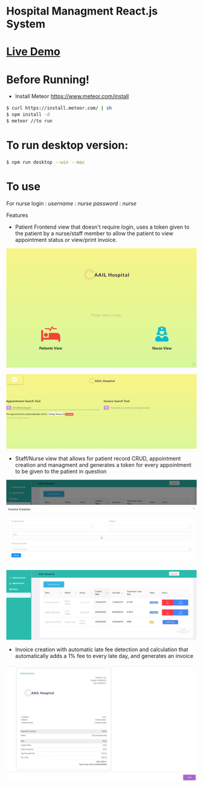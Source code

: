 # Hospital Managment React.js System

# [Live Demo](https://aail.herokuapp.com/)

# Before Running!
  - Install Meteor https://www.meteor.com/install

```sh
$ curl https://install.meteor.com/ | sh
$ npm install -d
$ meteor //to run
```
  
# To run desktop version: 
```sh
$ npm run desktop --win --mac
```

# To use
For nurse login : 
*username* : *nurse*
*password* : *nurse*
 
Features
- Patient Frontend view that doesn't require login, uses a token given to the patient by a nurse/staff member to allow the patient to view appointment status or view/print invoice.

![Views](./public/views.jpg)


![Appointment Search By Token](./public/app.jpg)


- Staff/Nurse view that allows for patient record CRUD, appointment creation and managment and generates a token for every appointment to be given to the patient in question

![Invoice Creation](./public/invoiceCreate.jpg)

![Invoice Table](./public/invoiceTable.jpg)

- Invoice creation with automatic late fee detection and calculation that automatically adds a 1% fee to every late day, and generates an invoice 

![Generated Invoice](./public/screenshot.jpeg)

